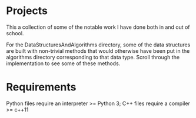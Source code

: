 # Projects
This a collection of some of the notable work I have done both in and out of school.

For the DataStructuresAndAlgorithms directory, some of the data structures
are built with non-trivial methods that would otherwise have been put in the
algorithms directory corresponding to that data type. Scroll through
the implementation to see some of these methods.

# Requirements
Python files require an interpreter >= Python 3;
C++ files require a compiler >= c++11
